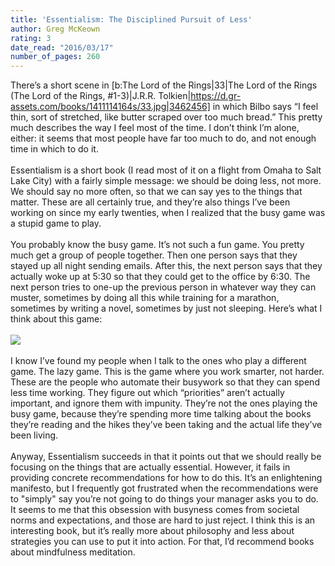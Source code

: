 ```yaml
---
title: 'Essentialism: The Disciplined Pursuit of Less'
author: Greg McKeown
rating: 3
date_read: "2016/03/17"
number_of_pages: 260
---
```


There’s a short scene in [b:The Lord of the Rings|33|The Lord of the Rings (The Lord of the Rings, #1-3)|J.R.R. Tolkien|https://d.gr-assets.com/books/1411114164s/33.jpg|3462456] in which Bilbo says “I feel thin, sort of stretched, like butter scraped over too much bread.” This pretty much describes the way I feel most of the time. I don’t think I’m alone, either: it seems that most people have far too much to do, and not enough time in which to do it.<br/><br/>Essentialism is a short book (I read most of it on a flight from Omaha to Salt Lake City) with a fairly simple message: we should be doing less, not more. We should say no more often, so that we can say yes to the things that matter. These are all certainly true, and they’re also things I’ve been working on since my early twenties, when I realized that the busy game was a stupid game to play.<br/><br/>You probably know the busy game. It’s not such a fun game. You pretty much get a group of people together. Then one person says that they stayed up all night sending emails. After this, the next person says that they actually woke up at 5:30 so that they could get to the office by 6:30. The next person tries to one-up the previous person in whatever way they can muster, sometimes by doing all this while training for a marathon, sometimes by writing a novel, sometimes by just not sleeping. Here’s what I think about this game:<br/><br/><img src="http://i.imgur.com/vVdbSDb.jpg"><br/><br/>I know I’ve found my people when I talk to the ones who play a different game. The lazy game. This is the game where you work smarter, not harder. These are the people who automate their busywork so that they can spend less time working. They figure out which “priorities” aren’t actually important, and ignore them with impunity. They’re not the ones playing the busy game, because they’re spending more time talking about the books they’re reading and the hikes they’ve been taking and the actual life they’ve been living.<br/><br/>Anyway, Essentialism succeeds in that it points out that we should really be focusing on the things that are actually essential. However, it fails in providing concrete recommendations for how to do this. It’s an enlightening manifesto, but I frequently got frustrated when the recommendations were to "simply" say you’re not going to do things your manager asks you to do. It seems to me that this obsession with busyness comes from societal norms and expectations, and those are hard to just reject. I think this is an interesting book, but it’s really more about philosophy and less about strategies you can use to put it into action. For that, I’d recommend books about mindfulness meditation.